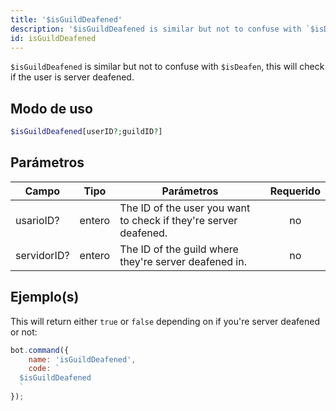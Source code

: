 ```yaml
---
title: '$isGuildDeafened'
description: '$isGuildDeafened is similar but not to confuse with `$isDeafen`, this will check if the user is server deafened.'
id: isGuildDeafened
---
```


`$isGuildDeafened` is similar but not to confuse with `$isDeafen`, this will check if the user is server deafened.

## Modo de uso

```php
$isGuildDeafened[userID?;guildID?]
```

## Parámetros

| Campo       | Tipo   | Parámetros                                                       | Requerido |
| ----------- | ------ | ---------------------------------------------------------------- |:---------:|
| usarioID?   | entero | The ID of the user you want to check if they're server deafened. |    no     |
| servidorID? | entero | The ID of the guild where they're server deafened in.            |    no     |

## Ejemplo(s)

This will return either `true` or `false` depending on if you're server deafened or not:

```javascript
bot.command({
    name: 'isGuildDeafened',
    code: `
  $isGuildDeafened
  `
});
```
